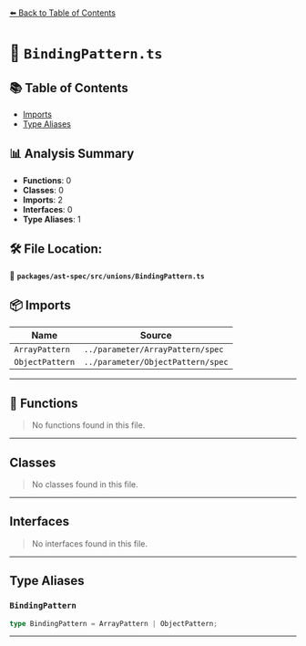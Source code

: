 [⬅️ Back to Table of Contents](../../../../index.md)

# 📄 `BindingPattern.ts`

## 📚 Table of Contents

- [Imports](#imports)
- [Type Aliases](#type-aliases)

## 📊 Analysis Summary

- **Functions**: 0
- **Classes**: 0
- **Imports**: 2
- **Interfaces**: 0
- **Type Aliases**: 1

## 🛠️ File Location:
📂 **`packages/ast-spec/src/unions/BindingPattern.ts`**

## 📦 Imports

| Name | Source |
|------|--------|
| `ArrayPattern` | `../parameter/ArrayPattern/spec` |
| `ObjectPattern` | `../parameter/ObjectPattern/spec` |


---

## 🔧 Functions

> No functions found in this file.


---

## Classes

> No classes found in this file.


---

## Interfaces

> No interfaces found in this file.


---

## Type Aliases

### `BindingPattern`

```ts
type BindingPattern = ArrayPattern | ObjectPattern;
```


---
